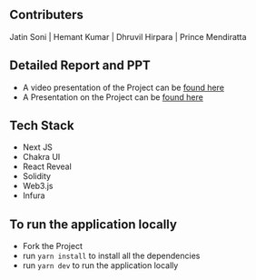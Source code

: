 ## Contributers
Jatin Soni | Hemant Kumar | Dhruvil Hirpara | Prince Mendiratta

## Detailed Report and PPT
- A video presentation of the Project can be [found here](https://drive.google.com/drive/folders/17vXqLRU2BRRNpVA6rdyMfPYSWPh_mZRX?usp=sharing)
- A Presentation on the Project can be [found here](https://www.canva.com/design/DAE6xGb6TCI/dO_chqaj-7IeiIVvmys7pg/view?utm_content=DAE6xGb6TCI&utm_campaign=designshare&utm_medium=link2&utm_source=sharebutton)

## Tech Stack 
- Next JS
- Chakra UI
- React Reveal
- Solidity
- Web3.js
- Infura

## To run the application locally
- Fork the Project 
- run `yarn install` to install all the dependencies
- run `yarn dev` to run the application locally
